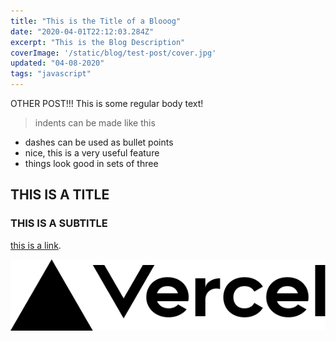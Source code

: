```yaml
---
title: "This is the Title of a Blooog"
date: "2020-04-01T22:12:03.284Z"
excerpt: "This is the Blog Description"
coverImage: '/static/blog/test-post/cover.jpg'
updated: "04-08-2020"
tags: "javascript"
---
```


OTHER POST!!! This is some regular body text!
> indents can be made like this

- dashes can be used as bullet points
- nice, this is a very useful feature
- things look good in sets of three

## THIS IS A TITLE

### THIS IS A SUBTITLE

[this is a link](https://somewebsite.com).

![alt text for image](../public/vercel.svg)